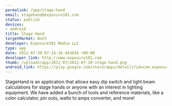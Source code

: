 ```yaml
--- 
permalink: /app/stage-hand
email: stagehand@exposure101.com
status: publish
devices: 
- android
title: Stage Hand
targetMarket: Both
developer: Exposure101 Media LLC
type: app
date: 2012-07-30 07:14:16.443034 +00:00
developer_link: http://www.exposure101.com
thumb: /uploads/app/2012-07/2012-07-30-stage-hand.png
android_link: https://play.google.com/store/apps/details?id=com.exposure101.stagehand&hl=en
---
```


StageHand is an application that allows easy dip switch and light beam calculations for stage hands or anyone with an interest in lighting equipment. We have added a bunch of tools and reference materials, like a color calculator, pin outs, watts to amps converter, and more!

